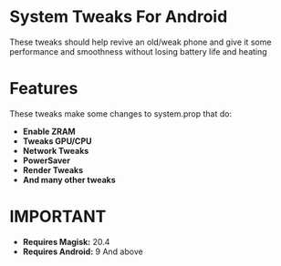 # **System Tweaks For Android**
These tweaks should help revive an old/weak phone and give it some performance and smoothness without losing battery life and heating
# Features
These tweaks make some changes to system.prop that do:
- **Enable ZRAM**
- **Tweaks GPU/CPU**
- **Network Tweaks**
- **PowerSaver**
- **Render Tweaks**
- **And many other tweaks**
# IMPORTANT
- **Requires Magisk:** 20.4
- **Requires Android:** 9 And above
